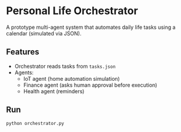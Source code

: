 # Personal Life Orchestrator

A prototype multi-agent system that automates daily life tasks
using a calendar (simulated via JSON).

## Features
- Orchestrator reads tasks from `tasks.json`
- Agents:
  - IoT agent (home automation simulation)
  - Finance agent (asks human approval before execution)
  - Health agent (reminders)

## Run
```bash
python orchestrator.py
